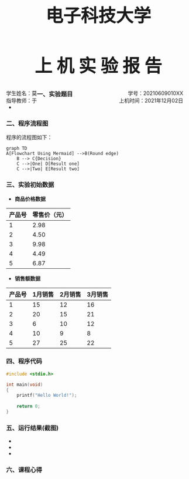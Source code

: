 <div class="HeaderInfo">
    <center style="font-size:24px;font-family:SimSun;font-weigh:100;">
        <h1>电子科技大学</h1>
        <h1>上 机 实 验 报 告</h1>
    </center>
    <div class="studentInfo" style="margin:20px 20px 10px 0px;">
    <div style="float: left;text-align:left">学生姓名：莫</br>指导教师：于</div>
    <div style="float: right;text-align:right">学号：20210609010XX</br>上机时间：2021年12月02日</div>
</div>





### 一、实验题目
- 


### 二、程序流程图

程序的流程图如下：

```mermaid
graph TD
A[Flowchart Using Mermaid] -->B(Round edge)
    B --> C{Decision}
    C -->|One| D[Result one]
    C -->|Two| E[Result two]
```




### 三、实验初始数据

- **商品价格数据**

| 产品号 | 零售价（元） |
| ------ | ------------ |
| 1      | 2.98         |
| 2      | 4.50         |
| 3      | 9.98         |
| 4      | 4.49         |
| 5      | 6.87         |

- **销售额数据**

| 产品号 | 1月销售 | 2月销售 | 3月销售 |
| ------ | ------- | ------- | ------- |
| 1      | 15      | 12      | 16      |
| 2      | 20      | 15      | 21      |
| 3      | 6       | 10      | 12      |
| 4      | 10      | 9       | 8       |
| 5      | 27      | 25      | 22      |



### 四、程序代码

~~~c
#include <stdio.h>

int main(void)
{
    printf("Hello World!");
    
    return 0;
}
~~~



### 五、运行结果(截图)
- 
- 
- 

### 六、课程心得 

